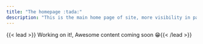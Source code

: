 ```yaml
---
title: "The homepage :tada:"
description: "This is the main home page of site, more visibility in page mode."
---
```


{{< lead >}} Working on it!, Awesome content coming soon 😁{{< /lead >}}
